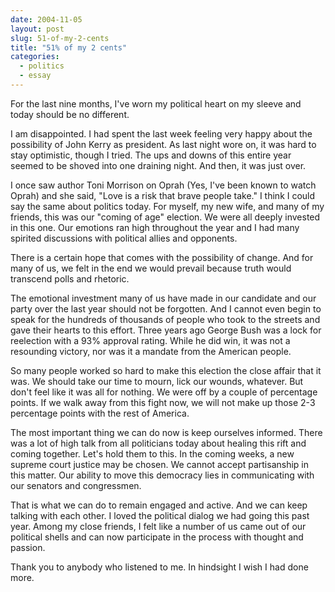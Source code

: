 ```yaml
---
date: 2004-11-05
layout: post
slug: 51-of-my-2-cents
title: "51% of my 2 cents"
categories:
  - politics
  - essay
---
```


For the last nine months, I've worn my political heart on my sleeve and today should be no different.

I am disappointed. I had spent the last week feeling very happy about the possibility of John Kerry as president. As last night wore on, it was hard to stay optimistic, though I tried. The ups and downs of this entire year seemed to be shoved into one draining night. And then, it was just over.

I once saw author Toni Morrison on Oprah (Yes, I've been known to watch Oprah) and she said, "Love is a risk that brave people take." I think I could say the same about politics today. For myself, my new wife, and many of my friends, this was our "coming of age" election. We were all deeply invested in this one. Our emotions ran high throughout the year and I had many spirited discussions with political allies and opponents.

There is a certain hope that comes with the possibility of change. And for many of us, we felt in the end we would prevail because truth would transcend polls and rhetoric.

The emotional investment many of us have made in our candidate and our party over the last year should not be forgotten. And I cannot even begin to speak for the hundreds of thousands of people who took to the streets and gave their hearts to this effort. Three years ago George Bush was a lock for reelection with a 93% approval rating. While he did win, it was not a resounding victory, nor was it a mandate from the American people.

So many people worked so hard to make this election the close affair that it was. We should take our time to mourn, lick our wounds, whatever. But don't feel like it was all for nothing. We were off by a couple of percentage points. If we walk away from this fight now, we will not make up those 2-3 percentage points with the rest of America.

The most important thing we can do now is keep ourselves informed. There was a lot of high talk from all politicians today about healing this rift and coming together. Let's hold them to this. In the coming weeks, a new supreme court justice may be chosen. We cannot accept partisanship in this matter. Our ability to move this democracy lies in communicating with our senators and congressmen.

That is what we can do to remain engaged and active. And we can keep talking with each other. I loved the political dialog we had going this past year. Among my close friends, I felt like a number of us came out of our political shells and can now participate in the process with thought and passion.

Thank you to anybody who listened to me. In hindsight I wish I had done more.
